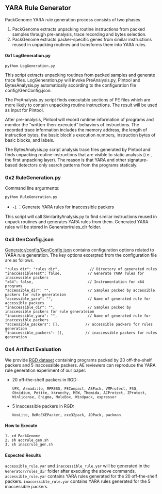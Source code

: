 ## YARA Rule Generator

PackGenome YARA rule generation process consists of two phases.

1. PackGenome extracts unpacking routine instructions from packed samples through pre-analysis, trace recording and bytes selection. 
2. PackGenome extracts packer-specific genes from similar instructions reused in unpacking routines and transforms them into YARA rules.

#### 0x1 LogGeneration.py

```
python LogGeneration.py
```

This script extracts unpacking routines from packed samples and generate trace files. LogGeneration.py will invoke PreAnalysis.py, Pintool and BytesAnalysis.py automatically according to the configuration file config/GenConfig.json.

The PreAnalysis.py script finds executable sections of PE files which are more likely to contain unpacking routine instructions. The result will be used as input for Pintool.

After pre-analysis, Pintool will record runtime information of programs and monitor the "written-then-executed" behaviors of instructions. The recorded trace information includes the memory address, the length of instruction bytes, the basic block's execution numbers, instruction bytes of basic blocks, and labels. 

The BytesAnalysis.py script analysis trace files generated by Pintool and finds unpacking routine instructions that are visible to static analysis (i.e., the first unpacking layer). The reason is that YARA and other signature-based detectors only search patterns from the programs staticaly. 

### 0x2 RuleGeneration.py

Command line argurments:

```sh
python RuleGeneration.py
```

- `-i` ：Generate YARA rules for inaccessible packers

This script will call SimilarityAnalysis.py to find similar instructions reused in unpack routines and generates YARA rules from them. Generated YARA rules will be stored in Generator/rules_dir folder.

### 0x3 GenConfig.json

[Generator/config/GenConfig.json](https://github.com/packgenome/PackGenome-Artifacts/blob/main/Generator/config/GenConfig.json) contains configuration options related to YARA rule generation. The key options excerpted from the configuration file are as follows.

```
"rules_dir": "rules_dir",              // Directory of generated rules
"inaccessibleTest": false,            // Generate YARA rules for inaccessible packers
"x64": false,                         // Instrumentation for x64 programs
"accessible_dir": "",                 // Samples packed by accessible packers for rule generateion
"accessible_yara": "",                // Name of generated rule for accessible packers
"inaccessible_dir": "",               // Samples packed by inaccessible packers for rule generateion
"inaccessible_yara": "",              // Name of generated rule for inaccessible packers
"accessible_packers": [],            // accessible packers for rules generation
"inaccessible_packers": [],          // inaccessible packers for rules generation
```

### 0x4 Artifact Evaluation

We provide [RGD dataset](https://github.com/packgenome/PackGenome-Artifacts/tree/main/Dataset/RGD) containing programs packed by 20 off-the-shelf packers and 5 inaccessible packers. AE reviewers can reproduce the YARA rule generation experiment of our paper.

- 20 off-the-shelf packers in RGD:

  ```
  UPX, Armadillo, MPRESS, PECompact, ASPack, VMProtect, FSG, Obsidium, Petite, kkrunchy, MEW, Themida, ACProtect, ZProtect, Winlicense, Enigma, MoleBox, WinUpack, expressor
  ```

- 5 inaccessible packers in RGD:

  ```
  NeoLite, BeRoEXEPacker, exe32pack, JDPack, packman
  ```

#### How to Execute

```shell
1. cd PackGenome
2. sh accrule_gen.sh
3. sh inaccrule_gen.sh
```

#### Expected Results

`accessible_rule.yar` and `inaccessible_rule.yar` will be generated in the `Generator/rules_dir` folder after executing the above commands. `accessible_rule.yar` contains YARA rules  generated for the 20 off-the-shelf packers. `inaccessible_rule.yar` contains YARA rules  generated for the 5 inaccessible packers. 

